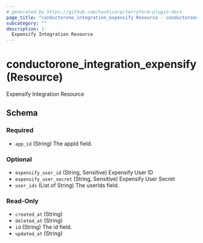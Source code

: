 ```yaml
---
# generated by https://github.com/hashicorp/terraform-plugin-docs
page_title: "conductorone_integration_expensify Resource - conductorone"
subcategory: ""
description: |-
  Expensify Integration Resource
---
```


# conductorone_integration_expensify (Resource)

Expensify Integration Resource



<!-- schema generated by tfplugindocs -->
## Schema

### Required

- `app_id` (String) The appId field.

### Optional

- `expensify_user_id` (String, Sensitive) Expensify User ID
- `expensify_user_secret` (String, Sensitive) Expensify User Secret
- `user_ids` (List of String) The userIds field.

### Read-Only

- `created_at` (String)
- `deleted_at` (String)
- `id` (String) The id field.
- `updated_at` (String)
